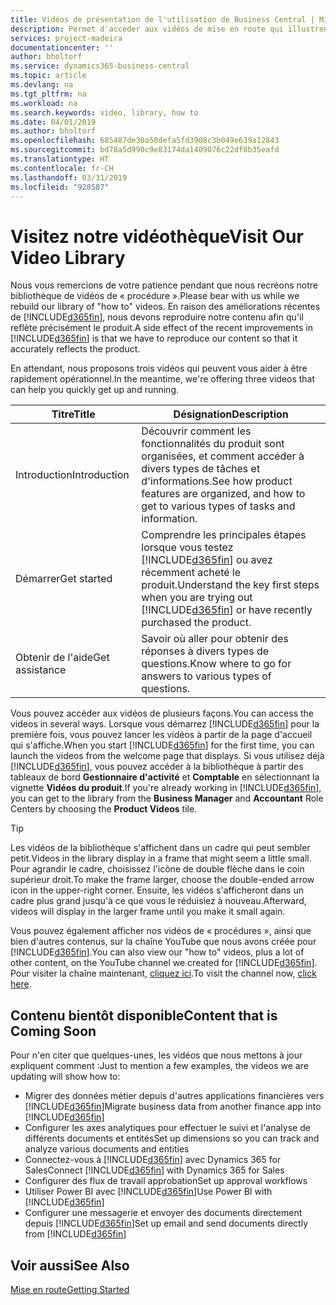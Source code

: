 ```yaml
---
title: Vidéos de présentation de l'utilisation de Business Central | Microsoft Docs
description: Permet d'accéder aux vidéos de mise en route qui illustrent comment effectuer des tâches courantes.
services: project-madeira
documentationcenter: ''
author: bholtorf
ms.service: dynamics365-business-central
ms.topic: article
ms.devlang: na
ms.tgt_pltfrm: na
ms.workload: na
ms.search.keywords: video, library, how to
ms.date: 04/01/2019
ms.author: bholtorf
ms.openlocfilehash: 685487de30a50defa5fd3908c3b049e639a12843
ms.sourcegitcommit: bd78a5d990c9e83174da1409076c22df8b35eafd
ms.translationtype: HT
ms.contentlocale: fr-CH
ms.lasthandoff: 03/31/2019
ms.locfileid: "928587"
---
```

# <a name="visit-our-video-library"></a><span data-ttu-id="7bcb7-103">Visitez notre vidéothèque</span><span class="sxs-lookup"><span data-stu-id="7bcb7-103">Visit Our Video Library</span></span>
<span data-ttu-id="7bcb7-104">Nous vous remercions de votre patience pendant que nous recréons notre bibliothèque de vidéos de « procédure ».</span><span class="sxs-lookup"><span data-stu-id="7bcb7-104">Please bear with us while we rebuild our library of "how to" videos.</span></span> <span data-ttu-id="7bcb7-105">En raison des améliorations récentes de [!INCLUDE[d365fin](includes/d365fin_md.md)], nous devons reproduire notre contenu afin qu'il reflète précisément le produit.</span><span class="sxs-lookup"><span data-stu-id="7bcb7-105">A side effect of the recent improvements in [!INCLUDE[d365fin](includes/d365fin_md.md)] is that we have to reproduce our content so that it accurately reflects the product.</span></span>

<span data-ttu-id="7bcb7-106">En attendant, nous proposons trois vidéos qui peuvent vous aider à être rapidement opérationnel.</span><span class="sxs-lookup"><span data-stu-id="7bcb7-106">In the meantime, we're offering three videos that can help you quickly get up and running.</span></span>

|<span data-ttu-id="7bcb7-107">Titre</span><span class="sxs-lookup"><span data-stu-id="7bcb7-107">Title</span></span>|<span data-ttu-id="7bcb7-108">Désignation</span><span class="sxs-lookup"><span data-stu-id="7bcb7-108">Description</span></span>|
|----|----|
|<span data-ttu-id="7bcb7-109">Introduction</span><span class="sxs-lookup"><span data-stu-id="7bcb7-109">Introduction</span></span>|<span data-ttu-id="7bcb7-110">Découvrir comment les fonctionnalités du produit sont organisées, et comment accéder à divers types de tâches et d'informations.</span><span class="sxs-lookup"><span data-stu-id="7bcb7-110">See how product features are organized, and how to get to various types of tasks and information.</span></span>|
|<span data-ttu-id="7bcb7-111">Démarrer</span><span class="sxs-lookup"><span data-stu-id="7bcb7-111">Get started</span></span>|<span data-ttu-id="7bcb7-112">Comprendre les principales étapes lorsque vous testez [!INCLUDE[d365fin](includes/d365fin_md.md)] ou avez récemment acheté le produit.</span><span class="sxs-lookup"><span data-stu-id="7bcb7-112">Understand the key first steps when you are trying out [!INCLUDE[d365fin](includes/d365fin_md.md)] or have recently purchased the product.</span></span> |
|<span data-ttu-id="7bcb7-113">Obtenir de l'aide</span><span class="sxs-lookup"><span data-stu-id="7bcb7-113">Get assistance</span></span>|<span data-ttu-id="7bcb7-114">Savoir où aller pour obtenir des réponses à divers types de questions.</span><span class="sxs-lookup"><span data-stu-id="7bcb7-114">Know where to go for answers to various types of questions.</span></span>|

<span data-ttu-id="7bcb7-115">Vous pouvez accéder aux vidéos de plusieurs façons.</span><span class="sxs-lookup"><span data-stu-id="7bcb7-115">You can access the videos in several ways.</span></span> <span data-ttu-id="7bcb7-116">Lorsque vous démarrez [!INCLUDE[d365fin](includes/d365fin_md.md)] pour la première fois, vous pouvez lancer les vidéos à partir de la page d'accueil qui s'affiche.</span><span class="sxs-lookup"><span data-stu-id="7bcb7-116">When you start [!INCLUDE[d365fin](includes/d365fin_md.md)] for the first time, you can launch the videos from the welcome page that displays.</span></span> <span data-ttu-id="7bcb7-117">Si vous utilisez déjà [!INCLUDE[d365fin](includes/d365fin_md.md)], vous pouvez accéder à la bibliothèque à partir des tableaux de bord **Gestionnaire d'activité** et **Comptable** en sélectionnant la vignette **Vidéos du produit**.</span><span class="sxs-lookup"><span data-stu-id="7bcb7-117">If you're already working in [!INCLUDE[d365fin](includes/d365fin_md.md)], you can get to the library from the **Business Manager** and **Accountant** Role Centers by choosing the **Product Videos** tile.</span></span>

> [!Tip]  
> <span data-ttu-id="7bcb7-118">Les vidéos de la bibliothèque s'affichent dans un cadre qui peut sembler petit.</span><span class="sxs-lookup"><span data-stu-id="7bcb7-118">Videos in the library display in a frame that might seem a little small.</span></span> <span data-ttu-id="7bcb7-119">Pour agrandir le cadre, choisissez l'icône de double flèche dans le coin supérieur droit.</span><span class="sxs-lookup"><span data-stu-id="7bcb7-119">To make the frame larger, choose the double-ended arrow icon in the upper-right corner.</span></span> <span data-ttu-id="7bcb7-120">Ensuite, les vidéos s'afficheront dans un cadre plus grand jusqu'à ce que vous le réduisiez à nouveau.</span><span class="sxs-lookup"><span data-stu-id="7bcb7-120">Afterward, videos will display in the larger frame until you make it small again.</span></span>

<span data-ttu-id="7bcb7-121">Vous pouvez également afficher nos vidéos de « procédures », ainsi que bien d'autres contenus, sur la chaîne YouTube que nous avons créée pour [!INCLUDE[d365fin](includes/d365fin_md.md)].</span><span class="sxs-lookup"><span data-stu-id="7bcb7-121">You can also view our "how to" videos, plus a lot of other content, on the YouTube channel we created for [!INCLUDE[d365fin](includes/d365fin_md.md)].</span></span> <span data-ttu-id="7bcb7-122">Pour visiter la chaîne maintenant, [cliquez ici](https://go.microsoft.com/fwlink/?linkid=851533).</span><span class="sxs-lookup"><span data-stu-id="7bcb7-122">To visit the channel now, [click here](https://go.microsoft.com/fwlink/?linkid=851533).</span></span>

## <a name="content-that-is-coming-soon"></a><span data-ttu-id="7bcb7-123">Contenu bientôt disponible</span><span class="sxs-lookup"><span data-stu-id="7bcb7-123">Content that is Coming Soon</span></span>
<span data-ttu-id="7bcb7-124">Pour n'en citer que quelques-unes, les vidéos que nous mettons à jour expliquent comment :</span><span class="sxs-lookup"><span data-stu-id="7bcb7-124">Just to mention a few examples, the videos we are updating will show how to:</span></span>  

* <span data-ttu-id="7bcb7-125">Migrer des données métier depuis d'autres applications financières vers [!INCLUDE[d365fin](includes/d365fin_md.md)]</span><span class="sxs-lookup"><span data-stu-id="7bcb7-125">Migrate business data from another finance app into [!INCLUDE[d365fin](includes/d365fin_md.md)]</span></span>  
* <span data-ttu-id="7bcb7-126">Configurer les axes analytiques pour effectuer le suivi et l'analyse de différents documents et entités</span><span class="sxs-lookup"><span data-stu-id="7bcb7-126">Set up dimensions so you can track and analyze various documents and entities</span></span>
* <span data-ttu-id="7bcb7-127">Connectez-vous à [!INCLUDE[d365fin](includes/d365fin_md.md)] avec Dynamics 365 for Sales</span><span class="sxs-lookup"><span data-stu-id="7bcb7-127">Connect [!INCLUDE[d365fin](includes/d365fin_md.md)] with Dynamics 365 for Sales</span></span>
* <span data-ttu-id="7bcb7-128">Configurer des flux de travail approbation</span><span class="sxs-lookup"><span data-stu-id="7bcb7-128">Set up approval workflows</span></span>  
* <span data-ttu-id="7bcb7-129">Utiliser Power BI avec [!INCLUDE[d365fin](includes/d365fin_md.md)]</span><span class="sxs-lookup"><span data-stu-id="7bcb7-129">Use Power BI with [!INCLUDE[d365fin](includes/d365fin_md.md)]</span></span>  
* <span data-ttu-id="7bcb7-130">Configurer une messagerie et envoyer des documents directement depuis [!INCLUDE[d365fin](includes/d365fin_md.md)]</span><span class="sxs-lookup"><span data-stu-id="7bcb7-130">Set up email and send documents directly from [!INCLUDE[d365fin](includes/d365fin_md.md)]</span></span>  

## <a name="see-also"></a><span data-ttu-id="7bcb7-131">Voir aussi</span><span class="sxs-lookup"><span data-stu-id="7bcb7-131">See Also</span></span>
[<span data-ttu-id="7bcb7-132">Mise en route</span><span class="sxs-lookup"><span data-stu-id="7bcb7-132">Getting Started</span></span>](product-get-started.md)
